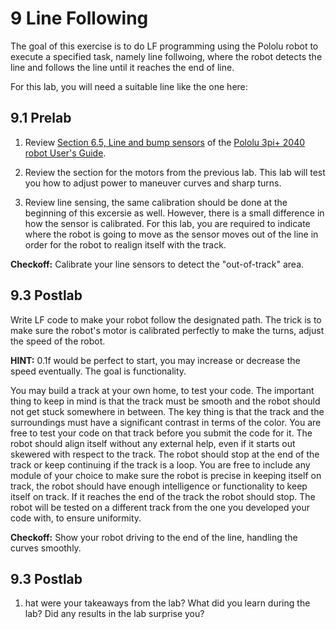 # 9 Line Following

The goal of this exercise is to do LF programming using the Pololu robot to execute a specified task, namely line follwoing, where the robot detects the line and follows the line until it reaches the end of line.

For this lab, you will need a suitable line like the one here:

<!---
TODO(@the-systematic-chaos): Add a picture of a line following track.
-->

## 9.1 Prelab

<!---
NOTE: The prelabs may change according to the ordering of the lab.
-->

1. Review [Section 6.5, Line and bump sensors](https://www.pololu.com/docs/0J86/6.5) of the [Pololu 3pi+ 2040 robot User's Guide](https://www.pololu.com/docs/0J86).

2. Review the section for the motors from the previous lab. This lab will test you how to adjust power to maneuver curves and sharp turns.

3. Review line sensing, the same calibration should be done at the beginning of this excersie as well. However, there is a small difference in how the sensor is calibrated.
   For this lab, you are required to indicate where the robot is going to move as the sensor moves out of the line in order for the robot to realign itself with the track.  

**Checkoff:** Calibrate your line sensors to detect the "out-of-track" area.

## 9.3 Postlab

Write LF code to make your robot follow the designated path. The trick is to make sure the robot's motor is calibrated perfectly to make the turns, adjust the speed of the robot.

**HINT:** 0.1f would be perfect to start, you may increase or decrease the speed eventually. The goal is functionality.

You may build a track at your own home, to test your code. The important thing to keep in mind is that the track must be smooth and the robot should not get stuck somewhere in between. The key thing is that the track and the surroundings must have a significant contrast in terms of the color. You are free to test your code on that track before you submit the code for it. The robot should align itself without any external help, even if it starts out skewered with respect to the track. The robot should stop at the end of the track or keep continuing if the track is a loop. You are free to include any module of your choice to make sure the robot is precise in keeping itself on track, the robot should have enough intelligence or functionality to keep itself on track. If it reaches the end of the track the robot should stop. The robot will be tested on a different track from the one you developed your code with, to ensure uniformity.

**Checkoff:** Show your robot driving to the end of the line, handling the curves smoothly.

## 9.3 Postlab

<!---
TODO(@the-systematic-chaos): Need to finalize solution code, the postlab questions will be based on the final solution.
-->

1. hat were your takeaways from the lab? What did you learn during the lab? Did any results in the lab surprise you?
